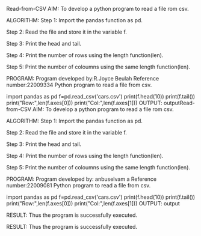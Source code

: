 Read-from-CSV
AIM:
To develop a python program to read a file rom csv.

ALGORITHM:
Step 1:
Import the pandas function as pd.

Step 2:
Read the file and store it in the variable f.

Step 3:
Print the head and tail.

Step 4:
Print the number of rows using the length function(len).

Step 5:
Print the number of coloumns using the same length function(len).

PROGRAM:
Program developed by:R.Joyce Beulah
Reference number:22009334
Python program to read a file from csv.

import pandas as pd
f=pd.read_csv('cars.csv')
print(f.head(10))
print(f.tail())
print("Row:",len(f.axes[0]))
print("Col:",len(f.axes[1]))
OUTPUT:
outputRead-from-CSV
AIM:
To develop a python program to read a file rom csv.

ALGORITHM:
Step 1:
Import the pandas function as pd.

Step 2:
Read the file and store it in the variable f.

Step 3:
Print the head and tail.

Step 4:
Print the number of rows using the length function(len).

Step 5:
Print the number of coloumns using the same length function(len).

PROGRAM:
Program developed by: anbuselvam  a
Reference number:22009081
Python program to read a file from csv.

import pandas as pd
f=pd.read_csv('cars.csv')
print(f.head(10))
print(f.tail())
print("Row:",len(f.axes[0]))
print("Col:",len(f.axes[1]))
OUTPUT:
output

RESULT:
Thus the program is successfully executed.



RESULT:
Thus the program is successfully executed.

